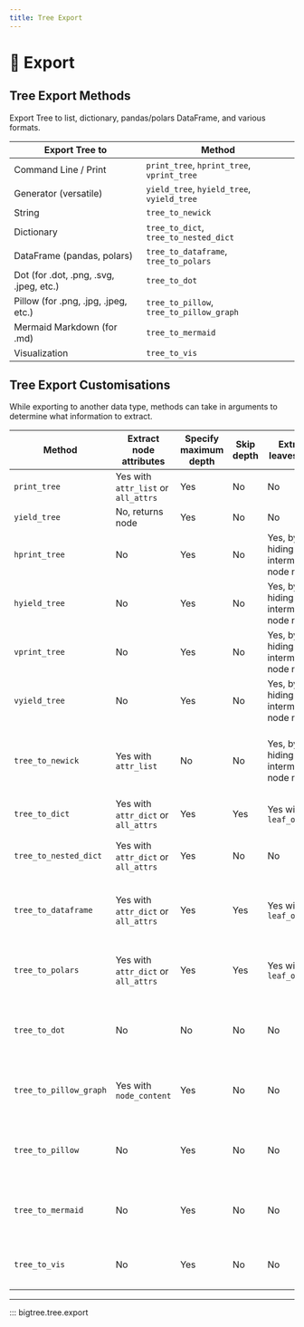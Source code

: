 ```yaml
---
title: Tree Export
---
```


# 🔨 Export

## Tree Export Methods

Export Tree to list, dictionary, pandas/polars DataFrame, and various formats.

| Export Tree to                          | Method                                     |
|-----------------------------------------|--------------------------------------------|
| Command Line / Print                    | `print_tree`, `hprint_tree`, `vprint_tree` |
| Generator (versatile)                   | `yield_tree`, `hyield_tree`, `vyield_tree` |
| String                                  | `tree_to_newick`                           |
| Dictionary                              | `tree_to_dict`, `tree_to_nested_dict`      |
| DataFrame (pandas, polars)              | `tree_to_dataframe`, `tree_to_polars`      |
| Dot (for .dot, .png, .svg, .jpeg, etc.) | `tree_to_dot`                              |
| Pillow (for .png, .jpg, .jpeg, etc.)    | `tree_to_pillow`, `tree_to_pillow_graph`   |
| Mermaid Markdown (for .md)              | `tree_to_mermaid`                          |
| Visualization                           | `tree_to_vis`                              |



## Tree Export Customisations

While exporting to another data type, methods can take in arguments to determine what information to extract.

| Method                 | Extract node attributes             | Specify maximum depth | Skip depth | Extract leaves only                   | Others                                                |
|------------------------|-------------------------------------|-----------------------|------------|---------------------------------------|-------------------------------------------------------|
| `print_tree`           | Yes with `attr_list` or `all_attrs` | Yes                   | No         | No                                    | Tree style                                            |
| `yield_tree`           | No, returns node                    | Yes                   | No         | No                                    | Tree style                                            |
| `hprint_tree`          | No                                  | Yes                   | No         | Yes, by hiding intermediate node name | Tree style, border style                              |
| `hyield_tree`          | No                                  | Yes                   | No         | Yes, by hiding intermediate node name | Tree style, border style                              |
| `vprint_tree`          | No                                  | Yes                   | No         | Yes, by hiding intermediate node name | Tree style, border style                              |
| `vyield_tree`          | No                                  | Yes                   | No         | Yes, by hiding intermediate node name | Tree style, border style                              |
| `tree_to_newick`       | Yes with `attr_list`                | No                    | No         | Yes, by hiding intermediate node name | Length separator and attribute prefix and separator   |
| `tree_to_dict`         | Yes with `attr_dict` or `all_attrs` | Yes                   | Yes        | Yes with `leaf_only`                  | Dict key for parent                                   |
| `tree_to_nested_dict`  | Yes with `attr_dict` or `all_attrs` | Yes                   | No         | No                                    | Dict key for node name and node children              |
| `tree_to_dataframe`    | Yes with `attr_dict` or `all_attrs` | Yes                   | Yes        | Yes with `leaf_only`                  | Column name for path, node name, node parent          |
| `tree_to_polars`       | Yes with `attr_dict` or `all_attrs` | Yes                   | Yes        | Yes with `leaf_only`                  | Column name for path, node name, node parent          |
| `tree_to_dot`          | No                                  | No                    | No         | No                                    | Graph attributes, background, node, edge colour etc.  |
| `tree_to_pillow_graph` | Yes with `node_content`             | Yes                   | No         | No                                    | Font (family, size, colour), background colour etc.   |
| `tree_to_pillow`       | No                                  | Yes                   | No         | No                                    | Font (family, size, colour), background colour etc.   |
| `tree_to_mermaid`      | No                                  | Yes                   | No         | No                                    | Node shape, node fill, edge arrow, edge label etc.    |
| `tree_to_vis`          | No                                  | Yes                   | No         | No                                    | Background style, node style, edge style etc.         |

-----

::: bigtree.tree.export
